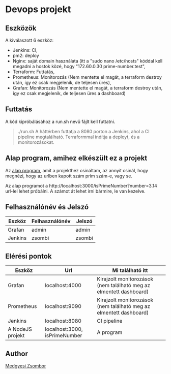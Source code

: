 # Devops projekt

## Eszközök
A kiválaszott 6 eszköz:
- Jenkins: CI,
- pm2: deploy
- Nginx: saját domain használata (itt a "sudo nano /etc/hosts" kóddal kell megadni a hostok közé, hogy "172.60.0.30     prime-number.test",
- Terraform: Futtatás,
- Prometheus: Monitorozás (Nem mentette el magát, a terraform destroy után, így ez csak megjelenik, de teljesen üres),
- Grafan: Monitorozás (Nem mentette el magát, a terraform destroy után, így ez csak megjelenik, de teljesen üres a dashboard)

## Futtatás
A kód kipróbálásához a run.sh nevű fájlt kell futtatni.
> ./run.sh
A háttérben futtatja a 8080 porton a Jenkins, ahol a CI pipeline megtalálható.
Terraformmal indítja a deployt, és a monitorozásokat. 

## Alap program, amihez elkészült ez a projekt
Az [alap program](https://github.com/medgyesizsombor/nodejs-for-devops), amit a projekthez csináltam, az annyit csinál, hogy megnézi, hogy az urlben kapott szám prím szám-e, vagy se.

Az alap programot a http://localhost:3000/isPrimeNumber?number=3.14 url-lel lehet próbálni. A számot át lehet írni bármire, le van kezelve.

## Felhasználónév és Jelszó
|Eszköz|Felhasználónév|Jelszó|
|----------------|-------------------------------|-----------------------------|
|Grafan|admin|admin|
|Jenkins|zsombi|zsombi|

## Elérési pontok
|Eszköz|Url|Mi található itt|
|-|-|-|
|Grafan|localhost:4000|Kirajzolt monitorozások (nem található meg az elmentett dashboard)|
|Prometheus|localhost:9090|Kirajzolt monitorozások (nem található meg az elmentett dashboard)|
|Jenkins|localhost:8080|CI pipeline|
|A NodeJS projekt|localhost:3000, isPrimeNumber|A program|

## Author
[Medgyesi Zsombor](https://github.com/medgyesizsombor)
